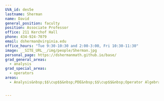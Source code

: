 ```yaml
---
UVA_id: des5e
lastname: Sherman
name: David
general_position: faculty
position: Associate Professor
office: 211 Kerchof Hall
phone: 434-924-7079
email: dsherman@virginia.edu
office_hours: "Tue 9:30-10:30 and 2:00-3:00, Fri 10:30-11:30"
image: __SITE_URL__/img/people/Sherman.jpg
personal_page: https://dshermanmath.github.io/base/
grad_general_areas:
  - analysis
grad_special_areas:
  - operators
areas:
  - Analysis&nbsp;$$\cup$$&nbsp;PDE&nbsp;$$\cup$$&nbsp;Operator Algebras


---
```

